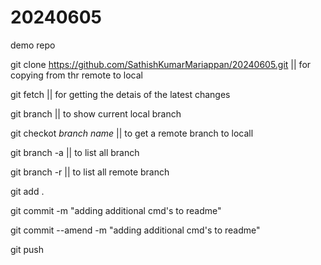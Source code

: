 # 20240605
demo repo 


git clone https://github.com/SathishKumarMariappan/20240605.git || for copying from thr remote to local 

git fetch || for getting the detais of the latest changes 

git branch || to show current local branch 

git checkot *branch name*  || to get a remote branch to locall

git branch -a || to list all branch 

git branch -r || to list all remote branch

git add . 

git commit -m "adding additional cmd's to readme" 

git commit --amend -m "adding additional cmd's to readme" 

git push


                  
